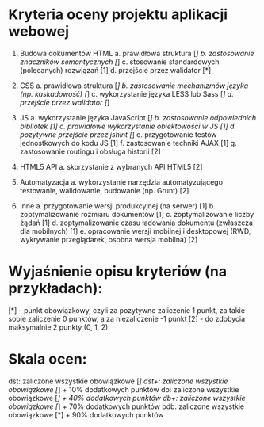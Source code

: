 Kryteria oceny projektu aplikacji webowej
=========================================

1.  Budowa dokumentów HTML
    a. prawidłowa struktura [*]
    b. zastosowanie znaczników semantycznych [*]
    c. stosowanie standardowych (polecanych) rozwiązań [1]
    d. przejście przez walidator [*]

2.  CSS
    a. prawidłowa struktura [*]
    b. zastosowanie mechanizmów języka (np. kaskadowość) [*]
    c. wykorzystanie języka LESS lub Sass [*]
    d. przejście przez walidator [*]
    
3.  JS
    a. wykorzystanie języka JavaScript [*]
    b. zastosowanie odpowiednich bibliotek [1]
    c. prawidłowe wykorzystanie obiektowości w JS [1]
    d. pozytywne przejście przez jshint [*]
    e. przygotowanie testów jednostkowych do kodu JS [1]
    f. zastosowanie techniki AJAX [1]
    g. zastosowanie routingu i obsługa historii [2]

4.  HTML5 API
    a. skorzystanie z wybranych API HTML5 [2]

5.  Automatyzacja
    a. wykorzystanie narzędzia automatyzującego testowanie, walidowanie, budowanie (np. Grunt) [2]

6.  Inne
    a. przygotowanie wersji produkcyjnej (na serwer) [1]
    b. zoptymalizowanie rozmiaru dokumentów [1]
    c. zoptymalizowanie liczby żądań [1]
    d. zoptymalizowanie czasu ładowania dokumentu (zwłaszcza dla mobilnych) [1]
    e. opracowanie wersji mobilnej i desktopowej (RWD, wykrywanie przeglądarek, osobna wersja mobilna) [2]


Wyjaśnienie opisu kryteriów (na przykładach):
=============================================
[*] - punkt obowiązkowy, czyli za pozytywne zaliczenie 1 punkt, za takie sobie zaliczenie 0 punktów, a za niezaliczenie -1 punkt
[2] - do zdobycia maksymalnie 2 punkty (0, 1, 2)

Skala ocen:
===========
dst:    zaliczone wszystkie obowiązkowe [*]
dst+:   zaliczone wszystkie obowiązkowe [*] + 10% dodatkowych punktów
db:     zaliczone wszystkie obowiązkowe [*] + 40% dodatkowych punktów
db+:    zaliczone wszystkie obowiązkowe [*] + 70% dodatkowych punktów
bdb:    zaliczone wszystkie obowiązkowe [*] + 90% dodatkowych punktów
